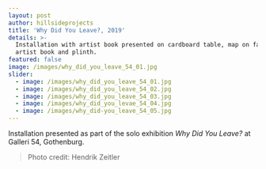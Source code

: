 ```yaml
---
layout: post
author: hillsideprojects
title: 'Why Did You Leave?, 2019'
details: >-
  Installation with artist book presented on cardboard table, map on fabric,
  artist book and plinth.
featured: false
image: /images/why_did_you_leave_54_01.jpg
slider:
  - image: /images/why_did_you_leave_54_01.jpg
  - image: /images/why_did_you_leave_54_02.jpg
  - image: /images/why_did_you_leave_54_03.jpg
  - image: /images/why_did_you_levae_54_04.jpg
  - image: /images/why_did-you_leave_54_05.jpg
---
```

Installation presented as part of the solo exhibition _Why Did You Leave?_ at Galleri 54, Gothenburg.

> Photo credit: Hendrik Zeitler

